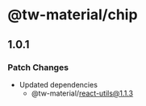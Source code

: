 # @tw-material/chip

## 1.0.1

### Patch Changes

- Updated dependencies
  - @tw-material/react-utils@1.1.3
